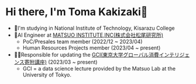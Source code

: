 # Hi there,  I'm Toma Kakizaki👋

- 🏫I'm studying in National Institute of Technology, Kisarazu College
- 🤖AI Engineer at [MATSUO INSTITUTE,INC(株式会社松尾研究所)](https://matsuo-institute.com/)
  - PoC/Presales team member (2022/12 ~ 2023/04)
  - Human Resources Projects member (2023/04 ~ present)
- 👨‍💻Responsible for updating the [GCI(東京大学グローバル消費インテリジェンス寄附講座)](https://gci.t.u-tokyo.ac.jp/) (2023/03 ~ present)
  - GCI = a data science lecture provided by the Matsuo Lab at the University of Tokyo.


<!--
**kkzkkakky/kkzkkakky** is a ✨ _special_ ✨ repository because its `README.md` (this file) appears on your GitHub profile.

Here are some ideas to get you started:

- 🔭 I’m currently working on ...
- 🌱 I’m currently learning ...
- 👯 I’m looking to collaborate on ...
- 🤔 I’m looking for help with ...
- 💬 Ask me about ...
- 📫 How to reach me: ...
- 😄 Pronouns: ...
- ⚡ Fun fact: ...
-->

